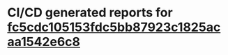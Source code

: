 # CI/CD generated reports for [fc5cdc105153fdc5bb87923c1825acaa1542e6c8](https://github.com/hydephp/develop/commit/fc5cdc105153fdc5bb87923c1825acaa1542e6c8)
